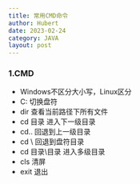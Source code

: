 ```yaml
---
title: 常用CMD命令
author: Hubert
date: 2023-02-24
category: JAVA
layout: post
---
```


### 1.CMD

* Windows不区分大小写，Linux区分
* C: 切换盘符
* dir 查看当前路径下所有文件
* cd 目录  进入下一级目录
* cd..  回退到上一级目录
* cd \ 回退到盘符目录
* cd 目录\目录 进入多级目录
* cls 清屏
* exit 退出
